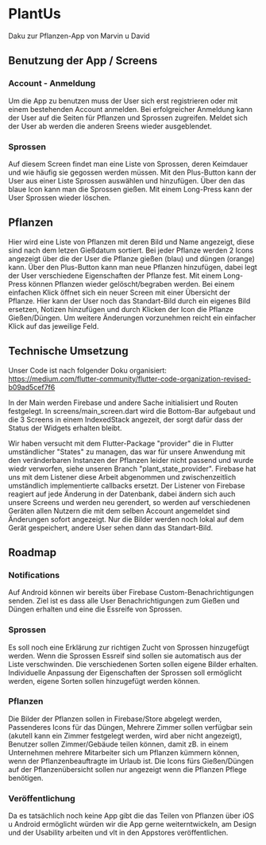 # PlantUs
Daku zur Pflanzen-App von Marvin u David

## Benutzung der App / Screens

### Account - Anmeldung
Um die App zu benutzen muss der User sich erst registrieren oder mit einem bestehenden Account anmelden.
Bei erfolgreicher Anmeldung kann der User auf die Seiten für Pflanzen und Sprossen zugreifen.
Meldet sich der User ab werden die anderen Sreens wieder ausgeblendet.
### Sprossen
Auf diesem Screen findet man eine Liste von Sprossen, deren Keimdauer und wie häufig sie gegossen werden müssen.
Mit den Plus-Button kann der User aus einer Liste Sprossen auswählen und hinzufügen.
Über den das blaue Icon kann man die Sprossen gießen.
Mit einem Long-Press kann der User Sprossen wieder löschen.
## Pflanzen
Hier wird eine Liste von Pflanzen mit deren Bild und Name angezeigt, diese sind nach dem letzen Gießdatum sortiert.
Bei jeder Pflanze werden 2 Icons angezeigt über die der User die Pflanze gießen (blau) und düngen (orange) kann.
Über den Plus-Button kann man neue Pflanzen hinzufügen, dabei legt der User verschiedene Eigenschaften der Pflanze fest.
Mit einem Long-Press können Pflanzen wieder gelöscht/begraben werden.
Bei einem einfachen Klick öffnet sich ein neuer Screen mit einer Übersicht der Pflanze.
Hier kann der User noch das Standart-Bild durch ein eigenes Bild ersetzen, Notizen hinzufügen und durch Klicken der Icon die Pflanze Gießen/Düngen.
Um weitere Änderungen vorzunehmen reicht ein einfacher Klick auf das jeweilige Feld.

## Technische Umsetzung
Unser Code ist nach folgender Doku organisiert:
https://medium.com/flutter-community/flutter-code-organization-revised-b09ad5cef7f6

In der Main werden Firebase und andere Sache initialisiert und Routen festgelegt.
In screens/main_screen.dart wird die Bottom-Bar aufgebaut und die 3 Screens in einem IndexedStack angezeit, der sorgt dafür dass der Status der Widgets erhalten bleibt.

Wir haben versucht mit dem Flutter-Package "provider" die in Flutter umständlicher "States" zu managen, das war für unsere Anwendung mit den veränderbaren Instanzen der Pflanzen leider nicht passend und wurde wiedr verworfen, siehe unseren Branch "plant_state_provider". Firebase hat uns mit dem Listener diese Arbeit abgenommen und zwischenzeitlich umständlich implementierte callbacks ersetzt. Der Listener von Firebase reagiert auf jede Änderung in der Datenbank, dabei ändern sich auch unsere Screens und werden neu gerendert, so werden auf verschiedenen Geräten allen Nutzern die mit dem selben Account angemeldet sind Änderungen sofort angezeigt.
Nur die Bilder werden noch lokal auf dem Gerät gespeichert, andere User sehen dann das Standart-Bild.

## Roadmap
### Notifications
Auf Android können wir bereits über Firebase Custom-Benachrichtigungen senden. Ziel ist es dass alle User Benachrichtigungen zum Gießen und Düngen erhalten und eine die Essreife von Sprossen.

### Sprossen
Es soll noch eine Erklärung zur richtigen Zucht von Sprossen hinzugefügt werden.
Wenn die Sprossen Essreif sind sollen sie automatisch aus der Liste verschwinden.
Die verschiedenen Sorten sollen eigene Bilder erhalten.
Individuelle Anpassung der Eigenschaften der Sprossen soll ermöglicht werden, eigene Sorten sollen hinzugefügt werden können.

### Pflanzen
Die Bilder der Pflanzen sollen in Firebase/Store abgelegt werden,
Passenderes Icons für das Düngen,
Mehrere Zimmer sollen verfügbar sein (akutell kann ein Zimmer festgelegt werden, wird aber nicht angezeigt),
Benutzer sollen Zimmer/Gebäude teilen können, damit zB. in einem Unternehmen mehrere Mitarbeiter sich um Pflanzen kümmern können, wenn der Pflanzenbeauftragte im Urlaub ist.
Die Icons fürs Gießen/Düngen auf der Pflanzenübersicht sollen nur angezeigt wenn die Pflanzen Pflege benötigen.

### Veröffentlichung
Da es tatsächlich noch keine App gibt die das Teilen von Pflanzen über iOS u Android ermöglicht würden wir die App gerne weiterntwickeln, am Design und der Usability arbeiten und vlt in den Appstores veröffentlichen.
